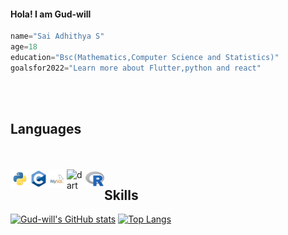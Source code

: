 #### Hola! I am Gud-will

```python
name="Sai Adhithya S"
age=18
education="Bsc(Mathematics,Computer Science and Statistics)"
goalsfor2022="Learn more about Flutter,python and react"
```
<br></br>

## Languages
<br></br>
<img align="left" alt="python" width="30px" src="https://raw.githubusercontent.com/github/explore/80688e429a7d4ef2fca1e82350fe8e3517d3494d/topics/python/python.png" />
<img align="left" alt="c" width="30px" src="https://raw.githubusercontent.com/github/explore/f3e22f0dca2be955676bc70d6214b95b13354ee8/topics/c/c.png" />
<img align="left" alt="mysql" width="30px" src="https://raw.githubusercontent.com/github/explore/80688e429a7d4ef2fca1e82350fe8e3517d3494d/topics/mysql/mysql.png" />
<img align="left" alt="dart" width="30px" src="https://user-images.githubusercontent.com/81401804/149717313-a37e9052-6fb9-4c18-af3f-2067ddfff56f.png" />
<img align="left" alt="r" width="30px" src="https://raw.githubusercontent.com/github/explore/80688e429a7d4ef2fca1e82350fe8e3517d3494d/topics/r/r.png" />

## Skills
[![Gud-will's GitHub stats](https://github-readme-stats.vercel.app/api?username=Gud-will&hide=stars&count_private=true&show_icons=true&theme=tokyonight)](https://github.com/anuraghazra/github-readme-stats)
[![Top Langs](https://github-readme-stats.vercel.app/api/top-langs?username=Gud-will&show_icons=true&theme=tokyonight)](https://github.com/anuraghazra/github-readme-stats)
